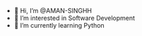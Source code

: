 - 👋 Hi, I’m @AMAN-SINGHH
- 👀 I’m interested in Software Development
- 🌱 I’m currently learning Python

<!---
AMAN-SINGHH/AMAN-SINGHH is a ✨ special ✨ repository because its `README.md` (this file) appears on your GitHub profile.
You can click the Preview link to take a look at your changes.
--->
